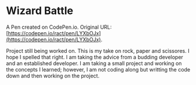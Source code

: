 # Wizard Battle

A Pen created on CodePen.io. Original URL: [https://codepen.io/ract/pen/LYXbOJx](https://codepen.io/ract/pen/LYXbOJx).

Project still being worked on. This is my take on rock, paper and scissores. I hope I spelled that right. I am taking the advice from a budding developer and an established developer. I am taking a small project and working on the concepts I learned; however, I am not coding along but writting the code down and then working on the project. 